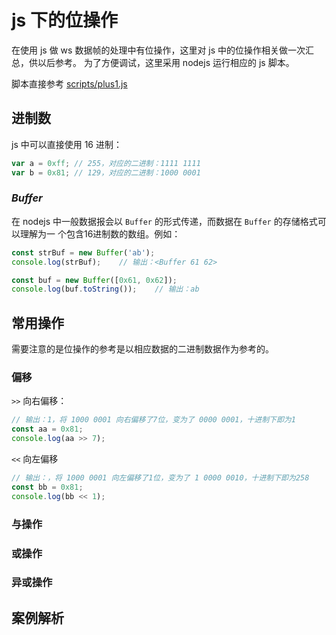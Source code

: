 # js 下的位操作
在使用 js 做 ws 数据帧的处理中有位操作，这里对 js 中的位操作相关做一次汇总，供以后参考。
为了方便调试，这里采用 nodejs 运行相应的 js 脚本。

脚本直接参考 [scripts/plus1.js](/scripts/plus1.js)

## 进制数
js 中可以直接使用 16 进制：
```js
var a = 0xff; // 255，对应的二进制：1111 1111
var b = 0x81; // 129，对应的二进制：1000 0001
```

### *Buffer*
在 nodejs 中一般数据报会以 `Buffer` 的形式传递，而数据在 `Buffer` 的存储格式可以理解为一
个包含16进制数的数组。例如：
```js
const strBuf = new Buffer('ab');
console.log(strBuf);    // 输出：<Buffer 61 62>

const buf = new Buffer([0x61, 0x62]);
console.log(buf.toString());    // 输出：ab
```

## 常用操作
需要注意的是位操作的参考是以相应数据的二进制数据作为参考的。

### 偏移
`>>` 向右偏移：
```js
// 输出：1，将 1000 0001 向右偏移了7位，变为了 0000 0001，十进制下即为1
const aa = 0x81;
console.log(aa >> 7);
```

`<<` 向左偏移
```js
// 输出：，将 1000 0001 向左偏移了1位，变为了 1 0000 0010，十进制下即为258
const bb = 0x81;
console.log(bb << 1);
```

### 与操作
### 或操作
### 异或操作

## 案例解析



